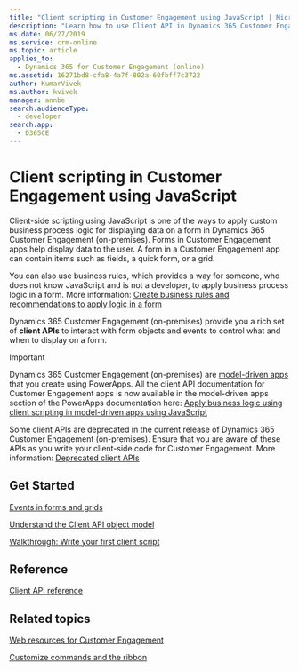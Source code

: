 ```yaml
---
title: "Client scripting in Customer Engagement using JavaScript | MicrosoftDocs"
description: "Learn how to use Client API in Dynamics 365 Customer Engagement (on-premises) to apply custom business process logic for displaying data on a form."
ms.date: 06/27/2019
ms.service: crm-online
ms.topic: article
applies_to: 
  - Dynamics 365 for Customer Engagement (online)
ms.assetid: 16271bd8-cfa8-4a7f-802a-60fbff7c3722
author: KumarVivek
ms.author: kvivek
manager: annbe
search.audienceType: 
  - developer
search.app: 
  - D365CE
---
```

# Client scripting in Customer Engagement using JavaScript

Client-side scripting using JavaScript is one of the ways to apply custom business process logic for displaying data on a form in Dynamics 365 Customer Engagement (on-premises). Forms in Customer Engagement apps help display data to the user. A form in a Customer Engagement app can contain items such as fields, a quick form, or a grid.

You can also use business rules, which provides a way for someone, who does not know JavaScript and is not a developer, to apply business process logic in a form. More information: [Create business rules and recommendations to apply logic in a form](../../customize/create-business-rules-recommendations-apply-logic-form.md)

Dynamics 365 Customer Engagement (on-premises) provide you a rich set of **client APIs** to interact with form objects and events to control what and when to display on a form.

> [!IMPORTANT]
> Dynamics 365 Customer Engagement (on-premises) are [model-driven apps](/powerapps/maker/model-driven-apps/model-driven-app-overview) that you create using PowerApps. All the client API documentation for Customer Engagement apps is now available in the model-driven apps section of the PowerApps documentation here: [Apply business logic using client scripting in model-driven apps using JavaScript](/powerapps/developer/model-driven-apps/client-scripting)
  
Some client APIs are deprecated in the current release of Dynamics 365 Customer Engagement (on-premises). Ensure that you are aware of these APIs as you write your client-side code for Customer Engagement. More information: [Deprecated client APIs](/dynamics365/get-started/whats-new/customer-engagement/important-changes-coming#some-client-apis-are-deprecated)

## Get Started

[Events in forms and grids](/powerapps/developer/model-driven-apps/clientapi/events-forms-grids)

[Understand the Client API object model](/powerapps/developer/model-driven-apps/clientapi/understand-clientapi-object-model)

[Walkthrough: Write your first client script](/powerapps/developer/model-driven-apps/clientapi/walkthrough-write-your-first-client-script)

## Reference

[Client API reference](/powerapps/developer/model-driven-apps/clientapi/reference)


## Related topics

[Web resources for Customer Engagement](../web-resources.md)

[Customize commands and the ribbon](../customize-dev/customize-commands-ribbon.md)
